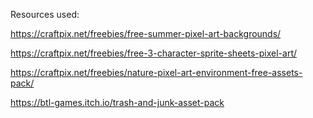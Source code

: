 Resources used: 

https://craftpix.net/freebies/free-summer-pixel-art-backgrounds/

https://craftpix.net/freebies/free-3-character-sprite-sheets-pixel-art/

https://craftpix.net/freebies/nature-pixel-art-environment-free-assets-pack/

https://btl-games.itch.io/trash-and-junk-asset-pack
